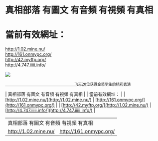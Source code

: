 # 真相部落  有圖文 有音頻 有視頻 有真相<br>
# 當前有效網址：<br>
http://1.02.mine.nu/<br>
http://161.onmypc.org/<br>
http://42.myftp.org/<br>
http://4.747.iiiii.info/<br>

<a href="http://4.747.iiiii.info/zx/" target="_blank"><img src="http://4.747.iiiii.info/pic/2016/11/p7829911a215010452.jpg">

                                   飞天20位获得金奖学生的精彩表演
</a>

 |  真相部落  有圖文 有音頻 有視頻 有真相 |
 | 當前有效網址：                      |
| [http://1.02.mine.nu/](http://1.02.mine.nu/) |  [http://161.onmypc.org/](http://161.onmypc.org/) |
| [http://42.myftp.org/](http://1.02.mine.nu/) |  [http://4.747.iiiii.info/](http://4.747.iiiii.info/)  |


<table>
  <tr>
    <td colspan="2">真相部落  有圖文 有音頻 有視頻 有真相</td>
  </tr>
  <tr>
    <td><a href="http://1.02.mine.nu/">http://1.02.mine.nu/</a></td>
    <td><a href="http://161.onmypc.org/">http://161.onmypc.org/</a></td>
  </tr>
</table>


